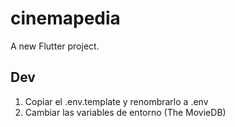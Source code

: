 # cinemapedia

A new Flutter project.


## Dev
 1. Copiar el .env.template y renombrarlo a .env
 2. Cambiar las variables de entorno (The MovieDB)